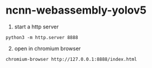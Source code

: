 # ncnn-webassembly-yolov5

1. start a http server
```
python3 -m http.server 8888
```

2. open in chromium browser
```
chromium-browser http://127.0.0.1:8888/index.html
```
